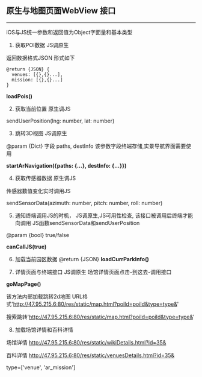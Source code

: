 ## 原生与地图页面WebView 接口

----------
iOS与JS统一参数和返回值为Object字面量和基本类型

1. 获取POI数据 JS调原生

返回数据格式JSON
形式如下
```
@return {JSON} {
  venues: [{},{}...],
  mission: [{},{}...]
}
```

**loadPois()**

2. 获取当前位置 原生调JS

sendUserPosition(lng: number, lat: number)

3. 跳转3D视图 JS调原生


@param {Dict} 字段 paths, destInfo 该参数字段终端存储,实景导航界面需要使用

**startArNavigation({paths: {...}, destInfo: {...}})**

4. 获取传感器数据 原生调JS

传感器数值变化实时调用JS

sendSensorData(azimuth: number, pitch: number, roll: number)

5. 通知终端调用JS的时机， JS调原生,JS可用性检查, 该接口被调用后终端才能向调用
JS函数sendSensorData和sendUserPosition

@param {bool} true/false

**canCallJS(true)**

6. 加载当前园区数据
@return {JSON}
**loadCurrParkInfo()**

7. 详情页面与终端接口 JS调原生
场馆详情页面点击-到这去-调用接口

**goMapPage()**

该方法内部加载跳转2d地图
URL格式'http://47.95.215.6:80/res/static/map.html?poiId=poiId&type=type&'

搜索跳转'http://47.95.215.6:80/res/static/map.html?poiId=poiId&type=type&'

8. 加载场馆详情和百科详情

场馆详情
http://47.95.215.6:80/res/static/wikiDetails.html?id=35&

百科详情
http://47.95.215.6:80/res/static/venuesDetails.html?id=35&

type=['venue', 'ar_mission']

